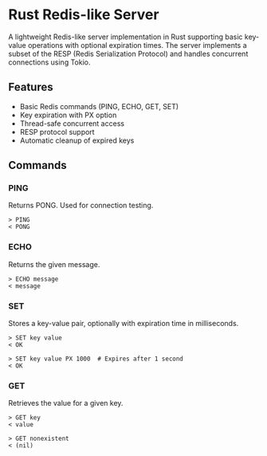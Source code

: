 # Rust Redis-like Server

A lightweight Redis-like server implementation in Rust supporting basic key-value operations with optional expiration times. The server implements a subset of the RESP (Redis Serialization Protocol) and handles concurrent connections using Tokio.

## Features

- Basic Redis commands (PING, ECHO, GET, SET)
- Key expiration with PX option
- Thread-safe concurrent access
- RESP protocol support
- Automatic cleanup of expired keys

## Commands

### PING
Returns PONG. Used for connection testing.
```
> PING
< PONG
```

### ECHO
Returns the given message.
```
> ECHO message
< message
```

### SET
Stores a key-value pair, optionally with expiration time in milliseconds.
```
> SET key value
< OK

> SET key value PX 1000  # Expires after 1 second
< OK
```

### GET
Retrieves the value for a given key.
```
> GET key
< value

> GET nonexistent
< (nil)
```